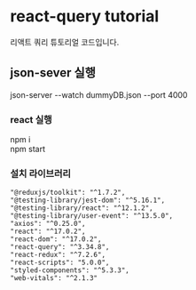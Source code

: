 # react-query tutorial

리액트 쿼리 튜토리얼 코드입니다.

## json-sever 실행

json-server --watch dummyDB.json --port 4000

### react 실행 
npm i<br/>
npm start



### 설치 라이브러리
    "@reduxjs/toolkit": "^1.7.2",
    "@testing-library/jest-dom": "^5.16.1",
    "@testing-library/react": "^12.1.2",
    "@testing-library/user-event": "^13.5.0",
    "axios": "^0.25.0",
    "react": "^17.0.2",
    "react-dom": "^17.0.2",
    "react-query": "^3.34.8",
    "react-redux": "^7.2.6",
    "react-scripts": "5.0.0",
    "styled-components": "^5.3.3",
    "web-vitals": "^2.1.3"
